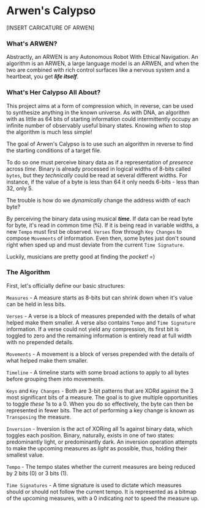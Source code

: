 # Arwen's Calypso

[INSERT CARICATURE OF ARWEN]

### What's ARWEN?
Abstractly, an ARWEN is any Autonomous Robot With Ethical Navigation.  An algorithm is an ARWEN, a large language model 
is an ARWEN, and when the two are combined with rich control surfaces like a nervous system and a heartbeat, you get 
_**life itself**_.

### What's Her Calypso All About?

This project aims at a form of compression which, in reverse, can be used to synthesize anything in the known
universe.  As with DNA, an algorithm with as little as 64 bits of starting information could intermittently occupy 
an infinite number of observably useful binary states.  Knowing _when_ to stop the algorithm is much less simple!

The goal of Arwen's Calypso is to use such an algorithm in reverse to find the starting conditions of a target file.

To do so one must perceive binary data as if a representation of _presence_ across _time_.  Binary is already processed 
in logical widths of 8-bits called `bytes`, but they _technically_ could be read at several different widths.  For 
instance, if the value of a byte is less than 64 it only needs 6-bits - less than 32, only 5.  

The trouble is how do we _dynamically_ change the address width of each byte?

By perceiving the binary data using musical _**time**_.  If data can be read byte for byte, it's read in common time 
(4⁄4). If it is being read in variable widths, a new `Tempo` must first be observed. `Verses` flow through `Key Changes` 
to compose `Movements` of information.  Even then, some bytes just don't sound right when sped up and must deviate from 
the current `Time Signature`.

Luckily, musicians are pretty good at finding the _pocket!_ =)

### The Algorithm

First, let's officially define our basic structures:

`Measures` - A measure starts as 8-bits but can shrink down when it's value can be held in less bits.

`Verses` - A verse is a block of measures prepended with the details of what helped make them smaller.  A verse
also contains `Tempo` and `Time Signature` information.  If a verse could not yield any compression, its first bit
is toggled to zero and the remaining information is entirely read at full width with no prepended details.

`Movements` - A movement is a block of verses prepended with the details of what helped make them smaller.

`Timeline` - A timeline starts with some broad actions to apply to all bytes before grouping them into movements.

`Keys` and `Key Changes` - Both are 3-bit patterns that are XORd against the 3 most significant bits of a measure. 
The goal is to give multiple opportunities to toggle _these_ 1s to a 0.  When you do so effectively, the byte can then 
be represented in fewer bits.  The act of performing a key change is known as `Transposing` the measure.

`Inversion` - Inversion is the act of XORing all 1s against binary data, which toggles each position. Binary, naturally, 
exists in one of two states: predominantly light, or predominantly dark.  An inversion operation attempts to 
make the upcoming measures as _light_ as possible, thus, holding their smallest value.

`Tempo` - The tempo states whether the current measures are being reduced by 2 bits (0) or 3 bits (1).

`Time Signatures` - A time signature is used to dictate which measures should or should not follow the current tempo.
It is represented as a bitmap of the upcoming measures, with a 0 indicating _not_ to speed the measure up.